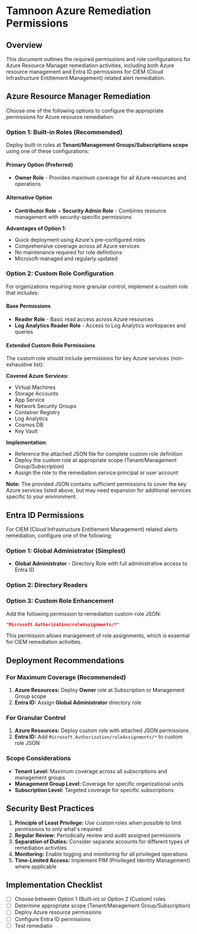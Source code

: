 # Tamnoon Azure Remediation Permissions

## Overview

This document outlines the required permissions and role configurations for Azure Resource Manager remediation activities, including both Azure resource management and Entra ID permissions for CIEM (Cloud Infrastructure Entitlement Management) related alert remediation.

## Azure Resource Manager Remediation

Choose one of the following options to configure the appropriate permissions for Azure resource remediation:

### Option 1: Built-in Roles (Recommended)

Deploy built-in roles at **Tenant/Management Groups/Subscriptions scope** using one of these configurations:

#### Primary Option (Preferred)
- **Owner Role** - Provides maximum coverage for all Azure resources and operations

#### Alternative Option
- **Contributor Role** + **Security Admin Role** - Combines resource management with security-specific permissions

**Advantages of Option 1:**
- Quick deployment using Azure's pre-configured roles
- Comprehensive coverage across all Azure services
- No maintenance required for role definitions
- Microsoft-managed and regularly updated

### Option 2: Custom Role Configuration

For organizations requiring more granular control, implement a custom role that includes:

#### Base Permissions
- **Reader Role** - Basic read access across Azure resources
- **Log Analytics Reader Role** - Access to Log Analytics workspaces and queries

#### Extended Custom Role Permissions
The custom role should include permissions for key Azure services (non-exhaustive list):

**Covered Azure Services:**
- Virtual Machines
- Storage Accounts
- App Service
- Network Security Groups
- Container Registry
- Log Analytics
- Cosmos DB
- Key Vault

**Implementation:**
- Reference the attached JSON file for complete custom role definition
- Deploy the custom role at appropriate scope (Tenant/Management Group/Subscription)
- Assign the role to the remediation service principal or user account

**Note:** The provided JSON contains sufficient permissions to cover the key Azure services listed above, but may need expansion for additional services specific to your environment.

## Entra ID Permissions

For CIEM (Cloud Infrastructure Entitlement Management) related alerts remediation, configure one of the following:

### Option 1: Global Administrator (Simplest)
- **Global Administrator** - Directory Role with full administrative access to Entra ID

### Option 2: Directory Readers 

### Option 3: Custom Role Enhancement
Add the following permission to remediation custom-role JSON:
```json
"Microsoft.Authorization/roleAssignments/*"
```

This permission allows management of role assignments, which is essential for CIEM remediation activities.

## Deployment Recommendations

### For Maximum Coverage (Recommended)
1. **Azure Resources:** Deploy **Owner** role at Subscription or Management Group scope
2. **Entra ID:** Assign **Global Administrator** directory role

### For Granular Control
1. **Azure Resources:** Deploy custom role with attached JSON permissions
2. **Entra ID:** Add `Microsoft.Authorization/roleAssignments/*` to custom role JSON

### Scope Considerations
- **Tenant Level:** Maximum coverage across all subscriptions and management groups
- **Management Group Level:** Coverage for specific organizational units
- **Subscription Level:** Targeted coverage for specific subscriptions

## Security Best Practices

1. **Principle of Least Privilege:** Use custom roles when possible to limit permissions to only what's required
2. **Regular Review:** Periodically review and audit assigned permissions
3. **Separation of Duties:** Consider separate accounts for different types of remediation activities
4. **Monitoring:** Enable logging and monitoring for all privileged operations
5. **Time-Limited Access:** Implement PIM (Privileged Identity Management) where applicable

## Implementation Checklist

- [ ] Choose between Option 1 (Built-in) or Option 2 (Custom) roles
- [ ] Determine appropriate scope (Tenant/Management Group/Subscription)
- [ ] Deploy Azure resource permissions
- [ ] Configure Entra ID permissions
- [ ] Test remediatio